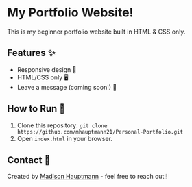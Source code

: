 # My Portfolio Website!

This is my beginner portfolio website built in HTML & CSS only.

## Features ✨

- Responsive design 📱
- HTML/CSS only 🖥️
- Leave a message (coming soon!) 💬

## How to Run 🚀

1. Clone this repository: `git clone https://github.com/mhauptmann21/Personal-Portfolio.git`  
2. Open `index.html` in your browser.

## Contact 📧

Created by [Madison Hauptmann](https://github.com/mhauptmann21/Personal-Portfolio) - feel free to reach out!!

